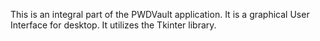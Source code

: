 This is an integral part of the PWDVault application. It is a graphical User Interface for desktop. It utilizes the Tkinter library.
 

